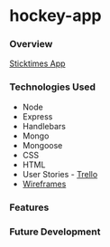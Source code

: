 # hockey-app

### Overview



[Sticktimes App](https://lit-river-55055.herokuapp.com/users "Sticktimes")

### Technologies Used

* Node
* Express
* Handlebars
* Mongo
* Mongoose
* CSS
* HTML
* User Stories - [Trello](https://trello.com/b/OednGeq8/hockey-app "Trello")
* [Wireframes]()

### Features





### Future Development

<!-- Shoutouts: 
Daniel - for helping me restructure my product idea to fit my initial user goal
Tony - for pointing out the importance of testing after small changes in order to make it easier to spot and fix errors
Jackson - assisting with Heroku issues -->

